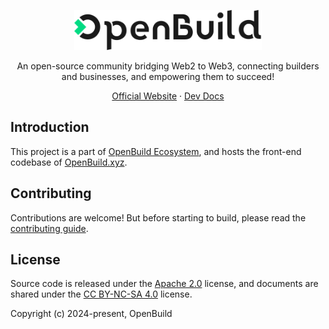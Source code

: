 <div align="center">
  <p><a href="https://openbuild.xyz"><img src="public/images/svg/logo-black.svg" alt="OpenBuild logo" width="300" height="64"></a></p>
  <p>An open-source community bridging Web2 to Web3, connecting builders and businesses, and empowering them to succeed!</p>
  <p>
    <a href="https://openbuild.xyz" target="_blank" rel="external">Official Website</a>
    ·
    <a href="https://openbuildxyz.github.io/openbuild-frontend/" target="_blank" rel="external">Dev Docs</a>
  </p>
</div>

## Introduction

This project is a part of [OpenBuild Ecosystem](https://openbuildxyz.github.io/eco/), and hosts the front-end codebase of [OpenBuild.xyz](https://openbuild.xyz).

## Contributing

Contributions are welcome! But before starting to build, please read the [contributing guide](.github/contributing.md).

## License

Source code is released under the [Apache 2.0](./LICENSE) license, and documents are shared under the [CC BY-NC-SA 4.0](./LICENSE-docs) license.

Copyright (c) 2024-present, OpenBuild
